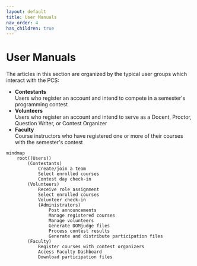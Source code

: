 ```yaml
---
layout: default
title: User Manuals
nav_order: 4
has_children: true
---
```


# User Manuals

The articles in this section are organized by the typical user groups which interact with the PCS:  
- **Contestants**  
    Users who register an account and intend to compete in a semester's programming contest
- **Volunteers**  
    Users who register an account and intend to serve as a Docent, Proctor, Question Writer, or Contest Organizer
- **Faculty**  
    Course instructors who have registered one or more of their courses with the semester's contest

``` mermaid
mindmap
    root((Users))
        (Contestants)
            Create/join a team
            Select enrolled courses
            Contest day check-in
        (Volunteers)
            Receive role assignment
            Select enrolled courses
            Volunteer check-in
            (Administrators)
                Post announcements
                Manage registered courses
                Manage volunteers
                Generate DOMjudge files
                Process contest results
                Generate and distribute participation files
        (Faculty)
            Register courses with contest organizers
            Access Faculty Dashboard
            Download participation files
```
